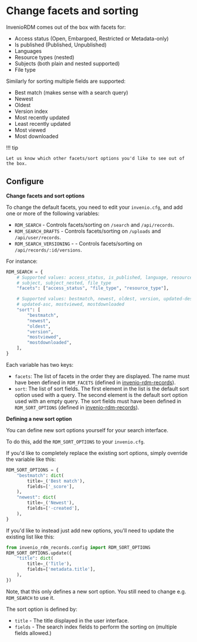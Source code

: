 # Change facets and sorting

InvenioRDM comes out of the box with facets for:

- Access status (Open, Embargoed, Restricted or Metadata-only)
- Is published (Published, Unpublished)
- Languages
- Resource types (nested)
- Subjects (both plain and nested supported)
- File type

Similarly for sorting multiple fields are supported:

- Best match (makes sense with a search query)
- Newest
- Oldest
- Version index
- Most recently updated
- Least recently updated
- Most viewed
- Most downloaded

!!! tip

    Let us know which other facets/sort options you'd like to see out of the box.

## Configure

**Change facets and sort options**

To change the default facets, you need to edit your ``invenio.cfg``, and add one or
more of the following variables:

- ``RDM_SEARCH`` - Controls facets/sorting on ``/search`` and ``/api/records``.
- ``RDM_SEARCH_DRAFTS`` - Controls facets/sorting on ``/uploads`` and ``/api/user/records``.
- ``RDM_SEARCH_VERSIONING`` - - Controls facets/sorting on ``/api/records/:id/versions``.

For instance:

```python
RDM_SEARCH = {
    # Supported values: access_status, is_published, language, resource_type,
    # subject, subject_nested, file_type
    "facets": ["access_status", "file_type", "resource_type"],

    # Supported values: bestmatch, newest, oldest, version, updated-desc,
    # updated-asc, mostviewed, mostdownloaded
    "sort": [
        "bestmatch",
        "newest",
        "oldest",
        "version",
        "mostviewed",
        "mostdownloaded",
    ],
}
```

Each variable has two keys:

- ``facets``: The list of facets in the order they are displayed. The name must
  have been defined in ``RDM_FACETS`` (defined in [invenio-rdm-records](https://github.com/inveniosoftware/invenio-rdm-records/blob/master/invenio_rdm_records/config.py)).
- ``sort``: The list of sort fields. The first element in the list is the
  default sort option used with a query. The second element is the default sort
  option used with an empty query. The sort fields must have been defined in
  ``RDM_SORT_OPTIONS`` (defined in [invenio-rdm-records](https://github.com/inveniosoftware/invenio-rdm-records/blob/master/invenio_rdm_records/config.py)).


**Defining a new sort option**

You can define new sort options yourself for your search interface.

To do this, add the ``RDM_SORT_OPTIONS`` to your ``invenio.cfg``.

If you'd like to completely replace the existing sort options, simply override the
variable like this:

```python
RDM_SORT_OPTIONS = {
    "bestmatch": dict(
        title=_('Best match'),
        fields=['_score'],
    ),
    "newest": dict(
        title=_('Newest'),
        fields=['-created'],
    ),
}
```

If you'd like to instead just add new options, you'll need to update the
existing list like this:

```python
from invenio_rdm_records.config import RDM_SORT_OPTIONS
RDM_SORT_OPTIONS.update({
    "title": dict(
        title=_('Title'),
        fields=['metadata.title'],
    ),
})
```

Note, that this only defines a new sort option. You still need to change e.g.
``RDM_SEARCH`` to use it.

The sort option is defined by:

- ``title`` - The title displayed in the user interface.
- ``fields`` - The search index fields to perform the sorting on (multiple
  fields allowed.)
